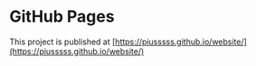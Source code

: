 # GitHub Pages

This project is published at [https://piusssss.github.io/website/](https://piusssss.github.io/website/)